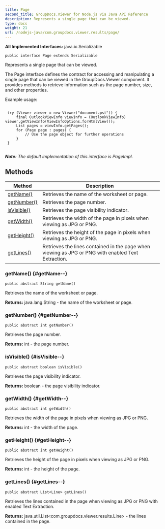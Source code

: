 ```yaml
---
title: Page
second_title: GroupDocs.Viewer for Node.js via Java API Reference
description: Represents a single page that can be viewed.
type: docs
weight: 21
url: /nodejs-java/com.groupdocs.viewer.results/page/
---
```

**All Implemented Interfaces:**
java.io.Serializable
```
public interface Page extends Serializable
```

Represents a single page that can be viewed.

The Page interface defines the contract for accessing and manipulating a single page that can be viewed in the GroupDocs.Viewer component. It provides methods to retrieve information such as the page number, size, and other properties.

Example usage:

```

 try (Viewer viewer = new Viewer("document.pst")) {
     final OutlookViewInfo viewInfo = (OutlookViewInfo) viewer.getViewInfo(ViewInfoOptions.forHtmlView());
     List pages = viewInfo.getPages();
     for (Page page : pages) {
         // Use the page object for further operations
     }
 }
 
```

***Note:** The default implementation of this interface is PageImpl.*
## Methods

| Method | Description |
| --- | --- |
| [getName()](#getName--) | Retrieves the name of the worksheet or page. |
| [getNumber()](#getNumber--) | Retrieves the page number. |
| [isVisible()](#isVisible--) | Retrieves the page visibility indicator. |
| [getWidth()](#getWidth--) | Retrieves the width of the page in pixels when viewing as JPG or PNG. |
| [getHeight()](#getHeight--) | Retrieves the height of the page in pixels when viewing as JPG or PNG. |
| [getLines()](#getLines--) | Retrieves the lines contained in the page when viewing as JPG or PNG with enabled Text Extraction. |
### getName() {#getName--}
```
public abstract String getName()
```


Retrieves the name of the worksheet or page.

**Returns:**
java.lang.String - the name of the worksheet or page.
### getNumber() {#getNumber--}
```
public abstract int getNumber()
```


Retrieves the page number.

**Returns:**
int - the page number.
### isVisible() {#isVisible--}
```
public abstract boolean isVisible()
```


Retrieves the page visibility indicator.

**Returns:**
boolean - the page visibility indicator.
### getWidth() {#getWidth--}
```
public abstract int getWidth()
```


Retrieves the width of the page in pixels when viewing as JPG or PNG.

**Returns:**
int - the width of the page.
### getHeight() {#getHeight--}
```
public abstract int getHeight()
```


Retrieves the height of the page in pixels when viewing as JPG or PNG.

**Returns:**
int - the height of the page.
### getLines() {#getLines--}
```
public abstract List<Line> getLines()
```


Retrieves the lines contained in the page when viewing as JPG or PNG with enabled Text Extraction.

**Returns:**
java.util.List<com.groupdocs.viewer.results.Line> - the lines contained in the page.
